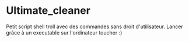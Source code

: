 # Ultimate_cleaner

Petit script shell troll avec des commandes sans droit d'utilisateur. Lancer grâce à un executable sur l'ordinateur toucher :)
